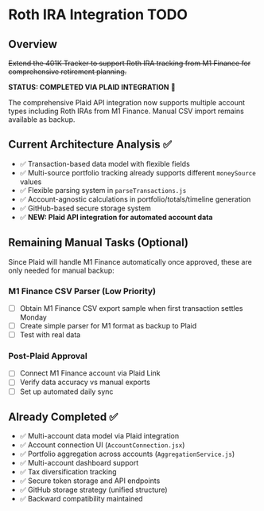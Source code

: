# Roth IRA Integration TODO

## Overview
~~Extend the 401K Tracker to support Roth IRA tracking from M1 Finance for comprehensive retirement planning.~~

**STATUS: COMPLETED VIA PLAID INTEGRATION** 🎉

The comprehensive Plaid API integration now supports multiple account types including Roth IRAs from M1 Finance. Manual CSV import remains available as backup.

## Current Architecture Analysis ✅
- ✅ Transaction-based data model with flexible fields
- ✅ Multi-source portfolio tracking already supports different `moneySource` values
- ✅ Flexible parsing system in `parseTransactions.js`
- ✅ Account-agnostic calculations in portfolio/totals/timeline generation
- ✅ GitHub-based secure storage system
- ✅ **NEW: Plaid API integration for automated account data**

## Remaining Manual Tasks (Optional)

Since Plaid will handle M1 Finance automatically once approved, these are only needed for manual backup:

### M1 Finance CSV Parser (Low Priority)
- [ ] Obtain M1 Finance CSV export sample when first transaction settles Monday
- [ ] Create simple parser for M1 format as backup to Plaid
- [ ] Test with real data

### Post-Plaid Approval
- [ ] Connect M1 Finance account via Plaid Link
- [ ] Verify data accuracy vs manual exports
- [ ] Set up automated daily sync

## Already Completed ✅
- ✅ Multi-account data model via Plaid integration
- ✅ Account connection UI (`AccountConnection.jsx`)
- ✅ Portfolio aggregation across accounts (`AggregationService.js`)
- ✅ Multi-account dashboard support
- ✅ Tax diversification tracking
- ✅ Secure token storage and API endpoints
- ✅ GitHub storage strategy (unified structure)
- ✅ Backward compatibility maintained